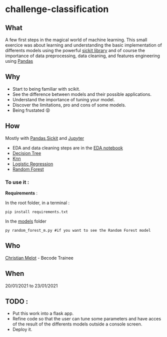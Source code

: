 # challenge-classification

## What

A few first steps in the magical world of machine learning. This small exercice was about learning and understanding the basic implementation
of differents models using the powerful [sickit library](https://scikit-learn.org/stable/index.html) and of course the importance of data preprocessing,
data cleaning, and features engineering using [Pandas](https://pandas.pydata.org/)

## Why
- Start to being familiar with scikit. 
- See the difference between models and their possible applications.
- Understand the importance of tuning your model.
- Discover the limitations, pro and cons of some models.
- Being frustated :stuck_out_tongue_closed_eyes:
  
## How

Mostly with [Pandas](https://pandas.pydata.org/),[Sickit](https://scikit-learn.org/stable/index.html) and [Jupyter](https://jupyter.org/)

- EDA and data cleaning steps are in the [EDA notebook](app/Notebooks/EDA.ipynb)
- [Decision Tree](app/Notebooks/Decision_tree_.ipynb)
- [Knn](app/Notebooks/KNN_.ipynb)
- [Logistic Regression](app/Notebooks/Log_Reg_.ipynb)
- [Random Forest](app/Notebooks/Random_Forest__.ipynb)

### To use it :

__Requirements__ :

In the root folder, in a terminal :
```
pip install requirements.txt
```

In the [models](app/models) folder
```
py random_forest_m.py #if you want to see the Random Forest model
```
## Who
[Christian Melot](https://github.com/Ezamey) - Becode Trainee
## When
20/01/2021 to 23/01/2021

## TODO :

- Put this work into a flask app.
- Refine code so that the user can tune some parameters and have acces of the result of the differents models outside a console screen.
- Deploy it.
